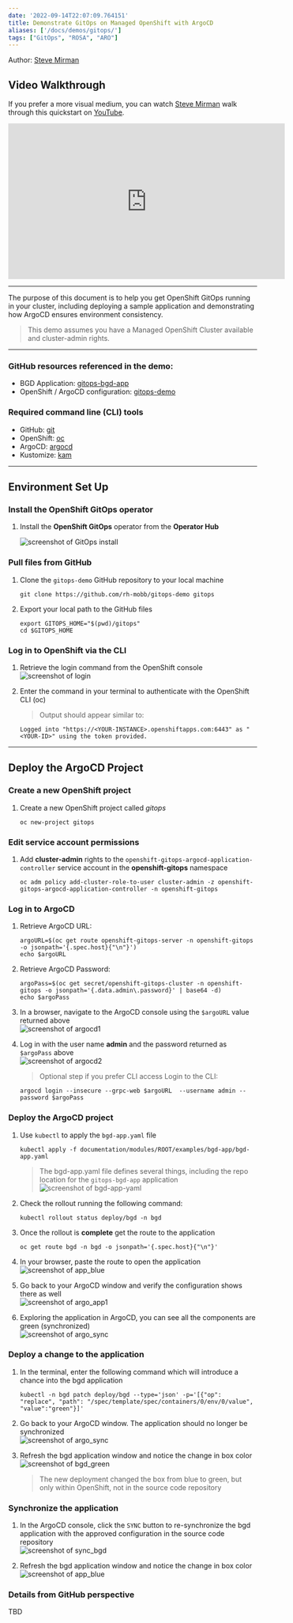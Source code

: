 ```yaml
---
date: '2022-09-14T22:07:09.764151'
title: Demonstrate GitOps on Managed OpenShift with ArgoCD
aliases: ['/docs/demos/gitops/']
tags: ["GitOps", "ROSA", "ARO"]
---
```


Author: [Steve Mirman](https://twitter.com/stevemirman)

## Video Walkthrough

If you prefer a more visual medium, you can watch [Steve Mirman](https://twitter.com/stevemirman) walk through this quickstart on [YouTube](https://www.youtube.com/watch?v=Gi18iemF1yI).

<iframe width="560" height="315" src="https://www.youtube.com/embed/Gi18iemF1yI" title="YouTube video player" frameborder="0" allow="accelerometer; autoplay; clipboard-write; encrypted-media; gyroscope; picture-in-picture" allowfullscreen></iframe>

<hr>

The purpose of this document is to help you get  OpenShift GitOps running in your cluster, including deploying a sample application and demonstrating how ArgoCD ensures environment consistency.

>This demo assumes you have a Managed OpenShift Cluster available and cluster-admin rights.
<hr>

### GitHub resources referenced in the demo:

- BGD Application: [gitops-bgd-app](https://github.com/rh-mobb/gitops-bgd-app) <br>
- OpenShift / ArgoCD configuration:  [gitops-demo](https://github.com/rh-mobb/gitops-demo)

### Required command line (CLI) tools

- GitHub: [git](https://git-scm.com/download/)
- OpenShift: [oc](https://docs.openshift.com/container-platform/4.2/cli_reference/openshift_cli/getting-started-cli.html#cli-installing-cli_cli-developer-commands)
- ArgoCD: [argocd](https://argoproj.github.io/argo-cd/cli_installation/)
- Kustomize: [kam](https://kubectl.docs.kubernetes.io/installation/kustomize/)

<hr>

## Environment Set Up

### Install the OpenShift GitOps operator

1. Install the **OpenShift GitOps** operator from the **Operator Hub**

    ![screenshot of GitOps install](./gitops_operator.png)

### Pull files from GitHub

1. Clone the `gitops-demo` GitHub repository to your local machine
    ```
    git clone https://github.com/rh-mobb/gitops-demo gitops
    ```

2. Export your local path to the GitHub files
    ```
    export GITOPS_HOME="$(pwd)/gitops"
    cd $GITOPS_HOME
    ```

### Log in to OpenShift via the CLI

1. Retrieve the login command from the OpenShift console <br>
    ![screenshot of login](./oc_login.png)

2. Enter the command in your terminal to authenticate with the OpenShift CLI (oc)
    >Output should appear similar to:
    ```
    Logged into "https://<YOUR-INSTANCE>.openshiftapps.com:6443" as "<YOUR-ID>" using the token provided.
    ```
<hr>

## Deploy the ArgoCD Project

### Create a new OpenShift project

1. Create a new OpenShift project called *gitops*
    ```
    oc new-project gitops
    ```

### Edit service account permissions

1. Add **cluster-admin** rights to the `openshift-gitops-argocd-application-controller` service account in the **openshift-gitops** namespace
    ```
    oc adm policy add-cluster-role-to-user cluster-admin -z openshift-gitops-argocd-application-controller -n openshift-gitops
    ```

### Log in to ArgoCD

1. Retrieve ArgoCD URL:
    ```
    argoURL=$(oc get route openshift-gitops-server -n openshift-gitops -o jsonpath='{.spec.host}{"\n"}')
    echo $argoURL
    ```

2. Retrieve ArgoCD Password:
    ```
    argoPass=$(oc get secret/openshift-gitops-cluster -n openshift-gitops -o jsonpath='{.data.admin\.password}' | base64 -d)
    echo $argoPass
    ```

3. In a browser, navigate to the ArgoCD console using the `$argoURL` value returned above <br>
    ![screenshot of argocd1](./argo1.png)

4. Log in with the user name **admin** and the password returned as `$argoPass` above <br>
    ![screenshot of argocd2](./argo2.png)

    >Optional step if you prefer CLI access
Login to the CLI:
    ```
    argocd login --insecure --grpc-web $argoURL  --username admin --password $argoPass
    ```

### Deploy the ArgoCD project

1. Use `kubectl` to apply the `bgd-app.yaml` file
    ```
    kubectl apply -f documentation/modules/ROOT/examples/bgd-app/bgd-app.yaml
    ```
    >The bgd-app.yaml file defines several things, including the repo location for the `gitops-bgd-app` application<br>
    ![screenshot of bgd-app-yaml](./bgd-app-yaml.png)

2. Check the rollout running the following command:
    ```
    kubectl rollout status deploy/bgd -n bgd
    ```

3. Once the rollout is **complete** get the route to the application
    ```
    oc get route bgd -n bgd -o jsonpath='{.spec.host}{"\n"}'
    ```

4. In your browser, paste the route to open the application <br>
    ![screenshot of app_blue](./app_blue.png)

5. Go back to your ArgoCD window and verify the configuration shows there as well <br>
    ![screenshot of argo_app1](./argo_app1.png)

6. Exploring the application in ArgoCD, you can see all the components are green (synchronized) <br>
    ![screenshot of argo_sync](./argo_sync.png)

### Deploy a change to the application

1. In the terminal, enter the following command which will introduce a chance into the bgd application
    ```
    kubectl -n bgd patch deploy/bgd --type='json' -p='[{"op": "replace", "path": "/spec/template/spec/containers/0/env/0/value", "value":"green"}]'
    ```

2. Go back to your ArgoCD window.  The application should no longer be synchronized <br>
    ![screenshot of argo_sync](./argo_out_of_sync.png)

3. Refresh the bgd application window and notice the change in box color<br>
    ![screenshot of bgd_green](./bgd_green.png)
    > The new deployment changed the box from blue to green, but only within OpenShift, not in the source code repository

### Synchronize the application

1. In the ArgoCD console, click the `SYNC` button to re-synchronize the bgd application with the approved configuration in the source code repository <br>
    ![screenshot of sync_bgd](./sync_bgd.png)

2. Refresh the bgd application window and notice the change in box color<br>
    ![screenshot of app_blue](./app_blue.png)

### Details from GitHub perspective
TBD




